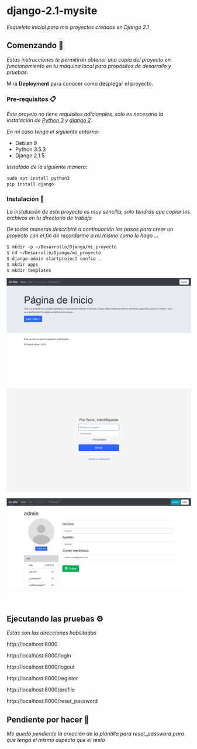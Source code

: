 # django-2.1-mysite

_Esqueleto inicial para mis proyectos creados en Django 2.1_

## Comenzando 🚀

_Estas instrucciones te permitirán obtener una copia del proyecto en funcionamiento en tu máquina local para propósitos de desarrollo y pruebas._

Mira **Deployment** para conocer como desplegar el proyecto.


### Pre-requisitos 📋

_Este proyeto no tiene requisitos adicionales, solo es necesaria la instalación de [Python 3](https://www.python.org) y [django 2](https://www.djangoproject.com)._

_En mi caso tengo el siguiente entorno:_

* Debian 9
* Python 3.5.3
* Django 2.1.5

_Instalado de la siguiente manera:_

```
sudo apt install python3
pip install django
```

### Instalación 🔧

_La instalación de este proyecto es muy sencilla, solo tendrás que copiar los archivos en tu directorio de trabajo_

_De todas maneras describiré a continuación los pasos para crear un proyecto con el fin de recordarme a mi mismo como lo hago ..._

```
$ mkdir -p ~/Desarrollo/Django/mi_proyecto
$ cd ~/Desarrollo/Django/mi_proyecto
$ django-admin startproject config .
$ mkdir apps
$ mkdir templates
```

![Home Page](pantalla-01.png)

![Login](pantalla-02.png)

![Sign Up](pantalla-03.png)


## Ejecutando las pruebas ⚙️

_Estas son las direcciones habilitadas_

http://localhost:8000

http://localhost:8000/login

http://localhost:8000/logout

http://localhost:8000/register

http://localhost:8000/profile

http://localhost:8000/reset_password


## Pendiente por hacer 📌

_Me quedó pendiente la creación de la plantilla para *reset_password* para que tenga el mismo aspecto que el resto_
